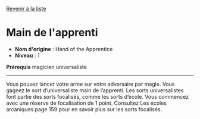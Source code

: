 [Revenir à la liste](..)

# Main de l'apprenti

 * **Nom d'origine** : Hand of the Apprentice
 * **Niveau** : 1


<p><strong>Prérequis</strong> magicien universaliste</p>
<hr>
<p>Vous pouvez lancer votre arme sur votre adversaire par magie. Vous gagnez le sort d’universaliste main de l’apprenti. Les sorts universalistes font partie des sorts focalisés, comme les sorts d’école. Vous commencez avec une réserve de focalisation de 1 point. Consultez Les écoles arcaniques page 159 pour en savoir plus sur les sorts focalisés.</p>